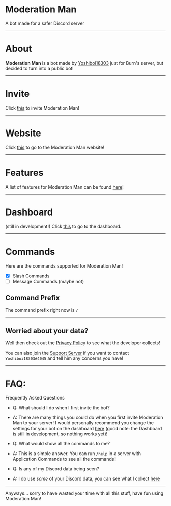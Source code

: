 # Moderation Man

A bot made for a safer Discord server

---

# About

**Moderation Man** is a bot made by [Yoshiboi18303](https://discord.com/users/697414293712273408) just for Burn's server, but decided to turn into a public bot!

---

# Invite

Click [this](https://discord.com/api/oauth2/authorize?client_id=891070722074611742&permissions=8&scope=bot%20applications.commands) to invite Moderation Man!

---

# Website

Click [this](https://moderation-man.ml) to go to the Moderation Man website!

---

# Features

A list of features for Moderation Man can be found [here](https://moderation-man.ml/features)!

---

# Dashboard

(still in development!) Click [this](https://moderation-man.ml/servers) to go to the dashboard.

---

# Commands

Here are the commands supported for Moderation Man!

- [x] Slash Commands
- [ ] Message Commands (maybe not)

## Command Prefix

The command prefix right now is `/`

---

## Worried about your data?

Well then check out the [Privacy Policy](https://moderation-man.ml/privacy) to see what the developer collects!

You can also join the [Support Server](https://discord.gg/nv4pyCXBnr) if you want to contact `Yoshiboi18303#4045` and tell him any concerns you have!

---

# FAQ:

Frequently Asked Questions

- Q: What should I do when I first invite the bot?
- A: There are many things you could do when you first invite Moderation Man to your server! I would personally recommend you change the settings for your bot on the dashboard [here](https://moderation-man.ml/servers) (good note: the Dashboard is still in development, so nothing works yet)!

- Q: What would show all the commands to me?
- A: This is a simple answer. You can run `/help` in a server with Application Commands to see all the commands!

- Q: Is any of my Discord data being seen?
- A: I do use _some_ of your Discord data, you can see what I collect [here](https://moderation-man.ml/privacy)

---

Anyways... sorry to have wasted your time with all this stuff, have fun using Moderation Man!
